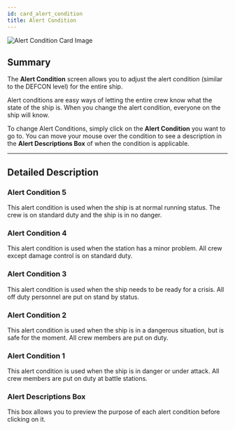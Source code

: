 ```yaml
---
id: card_alert_condition
title: Alert Condition
---
```


![Alert Condition Card Image](/docs/card_alertCondition.jpg)

## Summary

The **Alert Condition** screen allows you to adjust the alert condition (similar
to the DEFCON level) for the entire ship.

Alert conditions are easy ways of letting the entire crew know what the state of
the ship is. When you change the alert condition, everyone on the ship will
know.

To change Alert Conditions, simply click on the **Alert Condition** you want to
go to. You can move your mouse over the condition to see a description in the
**Alert Descriptions Box** of when the condition is applicable.

---

## Detailed Description

### Alert Condition 5

This alert condition is used when the ship is at normal running status. The crew
is on standard duty and the ship is in no danger.

### Alert Condition 4

This alert condition is used when the station has a minor problem. All crew
except damage control is on standard duty.

### Alert Condition 3

This alert condition is used when the ship needs to be ready for a crisis. All
off duty personnel are put on stand by status.

### Alert Condition 2

This alert condition is used when the ship is in a dangerous situation, but is
safe for the moment. All crew members are put on duty.

### Alert Condition 1

This alert condition is used when the ship is in danger or under attack. All
crew members are put on duty at battle stations.

### Alert Descriptions Box

This box allows you to preview the purpose of each alert condition before
clicking on it.
